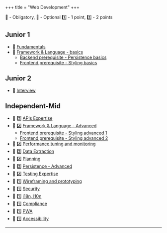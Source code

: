 +++
title = "Web Development"
+++

📗 - Obligatory, 📙 - Optional
1️⃣ - 1 point, 2️⃣ - 2 points

## Junior 1

- 📗 [Fundamentals](/web_development/skills/fundamentals/)
- 📗 [Framework & Language - basics](/web_development/skills/framework-and-language/)
  - [Backend prerequisite - Persistence basics](/web_development/skills/persistence/basics/)
  - [Frontend prerequisite - Styling basics](/web_development/skills/styling/01_junior_i/)
  
## Junior 2

- 📗 [Interview](/web_development/skills/interview/)

## Independent-Mid

- 📗 2️⃣ [APIs Expertise](/web_development/skills/api_expertise/)
- 📗 2️⃣ [Framework & Language - Advanced](/web_development/skills/framework-and-language/)
  - [Frontend prerequisite - Styling advanced 1](/web_development/skills/styling/02_junior_ii/)
  - [Frontend prerequisite - Styling advanced 2](/web_development/skills/styling/03_independent_i/)
- 📙 2️⃣ [Performance tuning and monitoring](/web_development/skills/performance_and_monitoring/)
- 📙 2️⃣ [Data Extraction](/web_development/skills/data_extraction/)
- 📙 2️⃣ [Planning](/web_development/skills/planning/)
- 📙 2️⃣ [Persistence - Advanced](/web_development/skills/persistence/advanced/)
- 📙 2️⃣ [Testing Expertise](/web_development/skills/testing_expertise/)
- 📙 1️⃣ [Wireframing and prototyping](/web_development/skills/wireframing_and_prototyping/)
- 📙 1️⃣ [Security](/web_development/skills/security/)
- 📙 1️⃣ [i18n, l10n](/web_development/skills/i18n_l10n/)
- 📙 1️⃣ [Compliance](/web_development/skills/compliance/)
- 📙 1️⃣ [PWA](/web_development/skills/pwa/)
- 📙 1️⃣ [Accessibility](/web_development/skills/accessibility/)

---
